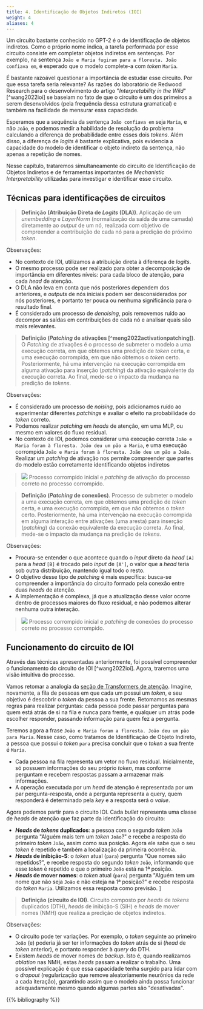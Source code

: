 ```yaml
---
title: 4. Identificação de Objetos Indiretos (IOI)
weight: 4
aliases: 4
---
```


Um circuito bastante conhecido no GPT-2 é o de identificação de objetos indiretos. Como o próprio nome indica, a tarefa performada por esse circuito consiste em completar objetos indiretos em sentenças. Por exemplo, na sentença `João e Maria fugiram para a floresta. João confiava em`, é esperado que o modelo complete-a com _token_ `Maria`.

É bastante razoável questionar a importância de estudar esse circuito. Por que essa tarefa seria relevante? As razões do laboratório de Redwood Research para o desenvolvimento do artigo "_Interpretability in the Wild_" [^wang2022ioi] se baseiam no fato de que o circuito é um dos primeiros a serem desenvolvidos (pela frequência dessa estrutura gramatical) e também na facilidade de mensurar essa capacidade.

Esperamos que a sequência da sentença `João confiava em` seja `Maria`, e não `João`, e podemos medir a habilidade de resolução do problema calculando a diferença de probabilidade entre esses dois _tokens_. Além disso, a diferença de _logits_ é bastante explicativa, pois evidencia a capacidade do modelo de identificar o objeto indireto da sentença, não apenas a repetição de nomes.

Nesse capítulo, trataremos simultaneamente do circuito de Identificação de Objetos Indiretos e de ferramentas importantes de _Mechanistic Interpretability_ utilizadas para investigar e identificar esse circuito.

## Técnicas para identificações de circuitos

> **Definição (Atribuição Direta de _Logits_ (DLA))**.
> Aplicação de um _unembedding_ e _LayerNorm_ (normalização da saída de uma camada) diretamente ao _output_ de um nó, realizada com objetivo de compreender a contribuição de cada nó para a predição do próximo _token_.

Observações:
  - No contexto de IOI, utilizamos a atribuição direta à diferença de _logits_.
  - O mesmo processo pode ser realizado para obter a decomposição de importância em diferentes níveis: para cada bloco de atenção, para cada _head_ de atenção.
  - O DLA não leva em conta que nós posteriores dependem dos anteriores, e _outputs_ de nós iniciais podem ser desconsiderados por nós posteriores, e portanto ter pouca ou nenhuma significância para o resultado final. 
  - É considerado um processo de _denoising_, pois removemos ruído ao decompor as saídas em contribuições de cada nó e analisar quais são mais relevantes.

> **Definição (_Patching_ de ativações [^meng2022activationpatching])**.
> O _Patching_ de ativações é o processo de submeter o modelo a uma execução correta, em que obtemos uma predição de _token_ certa, e uma execução corrompida, em que não obtemos o _token_ certo. Posteriormente, há uma intervenção na execução corrompida em alguma ativação para inserção (_patching_) da ativação equivalente da execução correta. Ao final, mede-se o impacto da mudança na predição de _tokens_.

Observações:
- É considerado um processo de _noising_, pois adicionamos ruído ao experimentar diferentes _patchings_ e avaliar o efeito na probabilidade do _token_ correto.
- Podemos realizar _patching_ em _heads_ de atenção, em uma MLP, ou mesmo em valores do fluxo residual.
- No contexto de IOI, podemos considerar uma execução correta `João e Maria foram à floresta. João deu um pão a Maria`, e uma execução corrompida `João e Maria foram à floresta. João deu um pão a João`. Realizar um _patching_ de ativação nos permite compreender que partes do modelo estão corretamente identificando objetos indiretos

> ![](../img/activation-patching.png)
> Processo corrompido inicial e _patching_ de ativação do processo correto no processo corrompido.

> **Definição (_Patching_ de conexões)**.
> Processo de submeter o modelo a uma execução correta, em que obtemos uma predição de _token_ certa, e uma execução corrompida, em que não obtemos o _token_ certo. Posteriormente, há uma intervenção na execução corrompida em alguma interação entre ativações (uma aresta) para inserção (_patching_) da conexão equivalente da execução correta. Ao final, mede-se o impacto da mudança na predição de _tokens_.

Observações:
  - Procura-se entender o que acontece quando o _input_ direto da _head_ `[A]` para a _head_ `[B]` é trocado pelo _input_ de `[A']`, o valor que a _head_ teria sob outra distribuição, mantendo igual todo o resto.
  - O objetivo desse tipo de _patching_ é mais específica: busca-se compreender a importância do circuito formado pela conexão entre duas _heads_ de atenção.
  - A implementação é complexa, já que a atualização desse valor ocorre dentro de processos maiores do fluxo residual, e não podemos alterar nenhuma outra interação.

> ![](../img/path-patching.png)
> Processo corrompido inicial e _patching_ de conexões do processo correto no processo corrompido.

## Funcionamento do circuito de IOI

Através das técnicas apresentadas anteriormente, foi possível compreender o funcionamento do circuito de IOI [^wang2022ioi]. Agora, traremos uma visão intuitiva do processo.

Vamos retomar a analogia da [seção de Transformers de atenção](../transformers). Imagine, novamente, a fila de pessoas em que cada um possui um _token_, e seu objetivo é descobrir o _token_ da pessoa a sua frente. Retomamos as mesmas regras para realizar perguntas: cada pessoa pode passar perguntas para quem está atrás de si na fila e nunca para frente, e qualquer um atrás pode escolher responder, passando informação para quem fez a pergunta. 

Teremos agora a  frase `João e Maria foram a floresta. João deu um pão para Maria`. Nesse caso, como tratamos de Identificação de Objeto Indireto, a pessoa que possui o _token_ `para` precisa concluir que o _token_ a sua frente é `Maria`. 

-  Cada pessoa na fila representa um vetor no fluxo residual. Inicialmente, só possuem informações do seu próprio _token_, mas conforme perguntam e recebem respostas passam a armazenar mais informações.
- A operação executada por um _head_ de atenção é representada por um par pergunta-resposta, onde a pergunta representa a query, quem responderá é determinado pela _key_ e a resposta será o _value_.

Agora podemos partir para o circuito IOI. Cada _bullet_ representa uma classe de _heads_ de atenção que faz parte da identificação do circuito:
 - **_Heads_ de _tokens_ duplicados**: a pessoa com o segundo _token_ `João` pergunta "Alguém mais tem um _token_ `João`?" e recebe a resposta do primeiro _token_ `João`, assim como sua posição. Agora ele sabe que o seu _token_ é repetido e também a localização da primeira ocorrência.
-  **_Heads_ de inibição-S**: o _token_ atual (`para`) pergunta "Que nomes são repetidos?", e recebe resposta do segundo _token_ `João`, informando que esse _token_ é repetido e que o primeiro `João` está na 1ª posição.
-  **_Heads_ de mover nomes**: o _token_ atual (`para`) pergunta "Alguém tem um nome que não seja `João` e não esteja na 1ª posição?" e recebe resposta do _token_ `Maria`. Utilizamos essa resposta como previsão.
]

> **Definição (circuito de IOI)**.
> Circuito composto por _heads_ de _tokens_ duplicados (DTH), _heads_ de inibição-S (SIH) e _heads_ de mover nomes (NMH) que realiza a predição de objetos indiretos.

Observações:
  - O circuito pode ter variações. Por exemplo, o _token_ seguinte ao primeiro `João` (e) poderia já ser ter informações do _token_ atrás de si (_head_ de _token_ anterior), e portanto responder à _query_ do DTH.
  - Existem _heads_ de mover nomes de _backup_. Isto é, quando realizamos _ablation_ nas NMH, estas _heads_ passam a realizar o trabalho. Uma possível explicação é que essa capacidade tenha surgido para lidar com o _dropout_ (regularização que remove aleatoriamente neurônios da rede a cada iteração), garantindo assim que o modelo ainda possa funcionar adequadamente mesmo quando algumas partes são "desativadas".

{{% bibliography %}}
